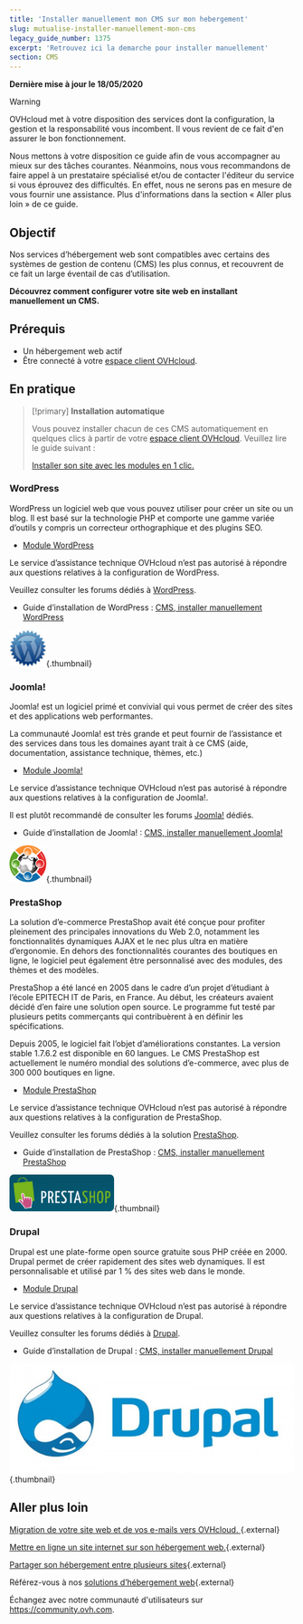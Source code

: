 ```yaml
---
title: 'Installer manuellement mon CMS sur mon hebergement'
slug: mutualise-installer-manuellement-mon-cms
legacy_guide_number: 1375
excerpt: 'Retrouvez ici la demarche pour installer manuellement'
section: CMS
---
```


**Dernière mise à jour le 18/05/2020**

> [!warning]
>
> OVHcloud met à votre disposition des services dont la configuration, la gestion et la responsabilité vous incombent. Il vous revient de ce fait d'en assurer le bon fonctionnement.
> 
> Nous mettons à votre disposition ce guide afin de vous accompagner au mieux sur des tâches courantes. Néanmoins, nous vous recommandons de faire appel à un prestataire spécialisé et/ou de contacter l'éditeur du service si vous éprouvez des difficultés. En effet, nous ne serons pas en mesure de vous fournir une assistance. Plus d'informations dans la section « Aller plus loin » de ce guide.
> 

## Objectif

Nos services d’hébergement web sont compatibles avec certains des systèmes de gestion de contenu (CMS) les plus connus, et recouvrent de ce fait un large éventail de cas d’utilisation.

**Découvrez comment configurer votre site web en installant manuellement un CMS.**

## Prérequis

- Un hébergement web actif
- Être connecté à votre [espace client OVHcloud](https://www.ovh.com/auth/?action=gotomanager).

## En pratique

> [!primary]
>**Installation automatique**
>
>Vous pouvez installer chacun de ces CMS automatiquement en quelques clics à partir de votre [espace client OVHcloud](https://www.ovh.com/auth/?action=gotomanager). Veuillez lire le guide suivant :
>
>[Installer son site avec les modules en 1 clic.](../modules-en-1-clic/)
>

### WordPress

WordPress un logiciel web que vous pouvez utiliser pour créer un site ou un blog. Il est basé sur la technologie PHP et comporte une gamme variée d’outils y compris un correcteur orthographique et des plugins SEO.

- [Module WordPress](https://www.ovh.com/fr/hebergement-web/site/wordpress.xml)

Le service d’assistance technique OVHcloud n’est pas autorisé à répondre aux questions relatives à la configuration de WordPress.

Veuillez consulter les forums dédiés à [WordPress](https://fr.wordpress.org/support/).

- Guide d’installation de WordPress : [CMS, installer manuellement WordPress](../installer-manuellement-wordpress/)

![CMS](images/img_3379.jpg){.thumbnail}

### Joomla!

Joomla! est un logiciel primé et convivial qui vous permet de créer des sites et des applications web performantes.

La communauté Joomla! est très grande et peut fournir de l’assistance et des services dans tous les domaines ayant trait à ce CMS (aide, documentation, assistance technique, thèmes, etc.)

- [Module Joomla!](https://www.ovh.com/fr/hebergement-web/site/joomla.xml)

Le service d’assistance technique OVHcloud n’est pas autorisé à répondre aux questions relatives à la configuration de Joomla!.

Il est plutôt recommandé de consulter les forums [Joomla!](http://forum.joomla.org/) dédiés. 

- Guide d’installation de Joomla! : [CMS, installer manuellement Joomla!](../installer-manuellement-joomla/)

![CMS](images/img_3380.jpg){.thumbnail}

### PrestaShop

La solution d’e-commerce PrestaShop avait été conçue pour profiter pleinement des principales innovations du Web 2.0, notamment les fonctionnalités dynamiques AJAX et le nec plus ultra en matière d’ergonomie. En dehors des fonctionnalités courantes des boutiques en ligne, le logiciel peut également être personnalisé avec des modules, des thèmes et des modèles. 

PrestaShop a été lancé en 2005 dans le cadre d’un projet d’étudiant à l’école EPITECH IT de Paris, en France. Au début, les créateurs avaient décidé d’en faire une solution open source. Le programme fut testé par plusieurs petits commerçants qui contribuèrent à en définir les spécifications.

Depuis 2005, le logiciel fait l’objet d’améliorations constantes. La version stable 1.7.6.2 est disponible en 60 langues. Le CMS PrestaShop est actuellement le numéro mondial des solutions d’e-commerce, avec plus de 300 000 boutiques en ligne.


- [Module PrestaShop](https://www.ovh.com/fr/hebergement-web/site/prestashop.xml)

Le service d’assistance technique OVHcloud n’est pas autorisé à répondre aux questions relatives à la configuration de PrestaShop.

Veuillez consulter les forums dédiés à
la solution [PrestaShop](https://www.prestashop.com/forums/).

- Guide d’installation de PrestaShop : [CMS, installer manuellement PrestaShop](../installer-manuellement-prestashop/)

![CMS](images/img_3381.jpg){.thumbnail}

### Drupal

Drupal est une plate-forme open source gratuite sous PHP créée en 2000. Drupal permet de créer rapidement des sites web dynamiques. Il est personnalisable et utilisé par 1 % des sites web dans le monde. 

-  [Module Drupal](https://www.ovh.com/fr/hebergement-web/site/drupal.xml)

Le service d’assistance technique OVHcloud n’est pas autorisé à répondre aux questions relatives à la configuration de Drupal.

Veuillez consulter les forums dédiés à [Drupal](https://www.drupal.org).

-  Guide d’installation de Drupal : [CMS, installer manuellement Drupal](../installer-manuellement-drupal/)

![CMS](images/img_3382.jpg){.thumbnail}

## Aller plus loin

[Migration de votre site web et de vos e-mails vers OVHcloud. ](../migrer-mon-site-chez-ovh/){.external}

[Mettre en ligne un site internet sur son hébergement web.](../mettre-mon-site-en-ligne/){.external}

[Partager son hébergement entre plusieurs sites](../multisites-configurer-un-multisite-sur-mon-hebergement-web/){.external}

Référez-vous à nos [solutions d’hébergement web](https://www.ovh.com/fr/hebergement-web/){.external}

Échangez avec notre communauté d'utilisateurs sur <https://community.ovh.com>.